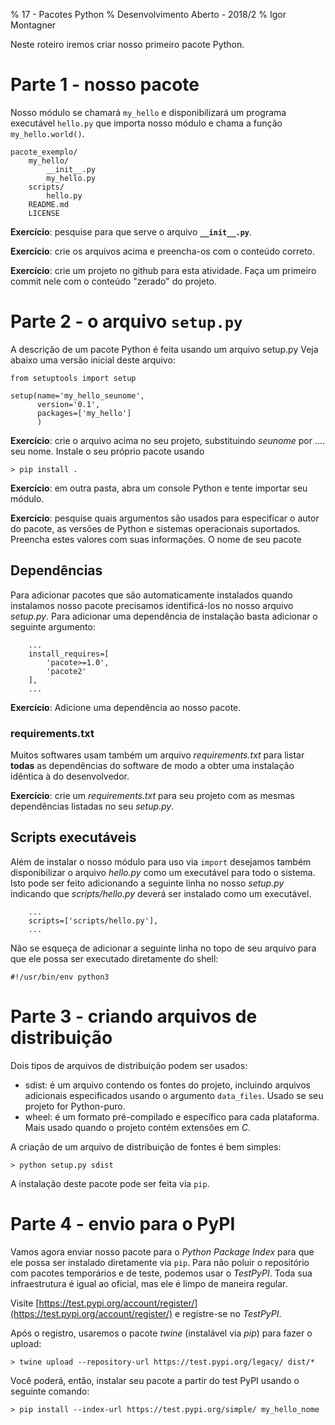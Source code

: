 % 17 - Pacotes Python 
% Desenvolvimento Aberto - 2018/2
% Igor Montagner


Neste roteiro iremos criar nosso primeiro pacote Python. 


# Parte 1 - nosso pacote

Nosso módulo se chamará `my_hello` e disponibilizará um programa executável `hello.py` que importa nosso módulo e chama a função `my_hello.world()`.

~~~
pacote_exemplo/
    my_hello/
        __init__.py
        my_hello.py
    scripts/
        hello.py
    README.md
    LICENSE
~~~

**Exercício**: pesquise para que serve o arquivo **`__init__.py`**.

**Exercício**: crie os arquivos acima e preencha-os com o conteúdo correto. 

**Exercício**: crie um projeto no github para esta atividade. Faça um primeiro commit nele com o conteúdo "zerado" do projeto.

# Parte 2 - o arquivo `setup.py`

A descrição de um pacote Python é feita usando um arquivo setup.py  Veja abaixo uma versão inicial deste arquivo:

~~~{.py}
from setuptools import setup

setup(name='my_hello_seunome',
      version='0.1',
      packages=['my_hello']
      )
~~~

**Exercício**: crie o arquivo acima no seu projeto, substituindo *seunome* por .... seu nome. Instale o seu próprio pacote usando 

    > pip install .
    
**Exercício**: em outra pasta, abra um console Python e tente importar seu módulo. 

**Exercício**: pesquise quais argumentos são usados para especificar o autor do pacote, as versões de Python e sistemas operacionais suportados. Preencha estes valores com suas informações. O nome de seu pacote 

## Dependências

Para adicionar pacotes que são automaticamente instalados quando instalamos nosso pacote precisamos identificá-los no nosso arquivo *setup.py*. Para adicionar uma dependência de instalação basta adicionar o seguinte argumento:

~~~
    ...
    install_requires=[
        'pacote>=1.0',
        'pacote2'
    ],
    ...
~~~


**Exercício**: Adicione uma dependência ao nosso pacote. 

### requirements.txt

Muitos softwares usam também um arquivo *requirements.txt* para listar **todas** as dependências do software de modo a obter uma instalação idêntica à do desenvolvedor. 

**Exercício**: crie um *requirements.txt* para seu projeto com as mesmas dependências listadas no seu *setup.py*. 

## Scripts executáveis

Além de instalar o nosso módulo para uso via `import` desejamos também disponibilizar o arquivo *hello.py* como um executável para todo o sistema. Isto pode ser feito adicionando a seguinte linha no nosso *setup.py* indicando que *scripts/hello.py* deverá ser instalado como um executável. 

~~~
    ...
    scripts=['scripts/hello.py'],
    ...
~~~

Não se esqueça de adicionar a seguinte linha no topo de seu arquivo para que ele possa ser executado diretamente do shell:

~~~
#!/usr/bin/env python3
~~~


# Parte 3 - criando arquivos de distribuição

Dois tipos de arquivos de distribuição podem ser usados:

- sdist: é um arquivo contendo os fontes do projeto, incluindo arquivos adicionais especificados usando o argumento `data_files`. Usado se seu projeto for Python-puro.
- wheel: é um formato pré-compilado e específico para cada plataforma. Mais usado quando o projeto contém extensões em *C*.

A criação de um arquivo de distribuição de fontes é bem simples:

    > python setup.py sdist
    
A instalação deste pacote pode ser feita via `pip`.

# Parte 4 - envio para o PyPI

Vamos agora enviar nosso pacote para o *Python Package Index* para que ele possa ser instalado diretamente via `pip`. Para não poluir o repositório com pacotes temporários e de teste, podemos usar o *TestPyPI*. Toda sua infraestrutura é igual ao oficial, mas ele é limpo de maneira regular. 

Visite [https://test.pypi.org/account/register/](https://test.pypi.org/account/register/) e registre-se no *TestPyPI*.

Após o registro, usaremos o pacote *twine* (instalável via *pip*) para fazer o upload:

    > twine upload --repository-url https://test.pypi.org/legacy/ dist/*

Você poderá, então, instalar seu pacote a partir do test PyPI usando o seguinte comando:

    > pip install --index-url https://test.pypi.org/simple/ my_hello_nome
